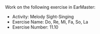 Work on the following exercise in EarMaster:
- Activity: Melody Sight-Singing
- Exercise Name: Do, Re, Mi, Fa, So, La
- Exercise Number: 11.10
